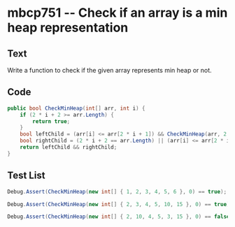 # mbcp751 -- Check if an array is a min heap representation

## Text

Write a function to check if the given array represents min heap or not.

## Code

```csharp
public bool CheckMinHeap(int[] arr, int i) {
    if (2 * i + 2 >= arr.Length) {
        return true;
    }
    bool leftChild = (arr[i] <= arr[2 * i + 1]) && CheckMinHeap(arr, 2 * i + 1);
    bool rightChild = (2 * i + 2 == arr.Length) || (arr[i] <= arr[2 * i + 2] && CheckMinHeap(arr, 2 * i + 2));
    return leftChild && rightChild;
}
```

## Test List

```csharp
Debug.Assert(CheckMinHeap(new int[] { 1, 2, 3, 4, 5, 6 }, 0) == true);
```

```csharp
Debug.Assert(CheckMinHeap(new int[] { 2, 3, 4, 5, 10, 15 }, 0) == true);
```

```csharp
Debug.Assert(CheckMinHeap(new int[] { 2, 10, 4, 5, 3, 15 }, 0) == false);
```
